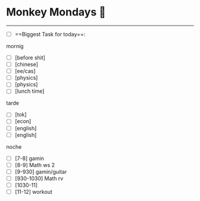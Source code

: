 # Monkey Mondays 🐒
---
- [ ] ==Biggest Task for today==: 

mornig
- [ ] [before shit] 
- [ ] [chinese] 
- [ ] [ee/cas] 
- [ ] [physics] 
- [ ] [physics] 
- [ ] [lunch time] 

tarde
- [ ] [tok] 
- [ ] [econ] 
- [ ] [english] 
- [ ] [english] 

noche
- [ ] [7-8] gamin
- [ ] [8-9] Math ws 2
- [ ] [9-930] gamin/guitar
- [ ] [930-1030] Math rv
- [ ] [1030-11] 
- [ ] [11-12] workout